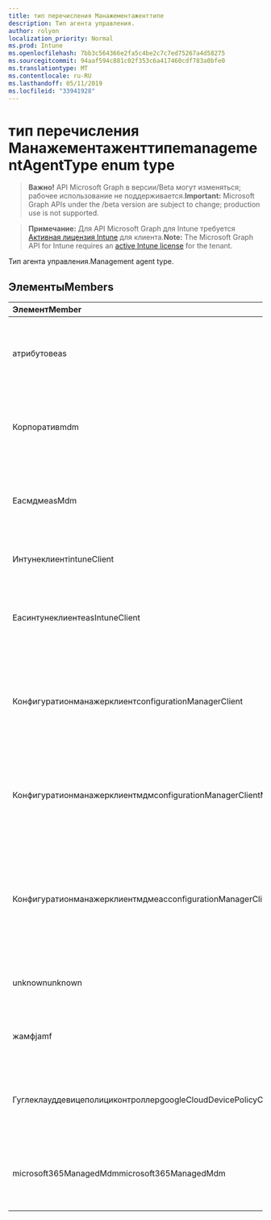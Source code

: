 ```yaml
---
title: тип перечисления Манажементаженттипе
description: Тип агента управления.
author: rolyon
localization_priority: Normal
ms.prod: Intune
ms.openlocfilehash: 7bb3c564366e2fa5c4be2c7c7ed75267a4d58275
ms.sourcegitcommit: 94aaf594c881c02f353c6a417460cdf783a0bfe0
ms.translationtype: MT
ms.contentlocale: ru-RU
ms.lasthandoff: 05/11/2019
ms.locfileid: "33941928"
---
```

# <a name="managementagenttype-enum-type"></a><span data-ttu-id="c4f20-103">тип перечисления Манажементаженттипе</span><span class="sxs-lookup"><span data-stu-id="c4f20-103">managementAgentType enum type</span></span>

> <span data-ttu-id="c4f20-104">**Важно!** API Microsoft Graph в версии/Beta могут изменяться; рабочее использование не поддерживается.</span><span class="sxs-lookup"><span data-stu-id="c4f20-104">**Important:** Microsoft Graph APIs under the /beta version are subject to change; production use is not supported.</span></span>

> <span data-ttu-id="c4f20-105">**Примечание:** Для API Microsoft Graph для Intune требуется [Активная лицензия Intune](https://go.microsoft.com/fwlink/?linkid=839381) для клиента.</span><span class="sxs-lookup"><span data-stu-id="c4f20-105">**Note:** The Microsoft Graph API for Intune requires an [active Intune license](https://go.microsoft.com/fwlink/?linkid=839381) for the tenant.</span></span>

<span data-ttu-id="c4f20-106">Тип агента управления.</span><span class="sxs-lookup"><span data-stu-id="c4f20-106">Management agent type.</span></span>

## <a name="members"></a><span data-ttu-id="c4f20-107">Элементы</span><span class="sxs-lookup"><span data-stu-id="c4f20-107">Members</span></span>
|<span data-ttu-id="c4f20-108">Элемент</span><span class="sxs-lookup"><span data-stu-id="c4f20-108">Member</span></span>|<span data-ttu-id="c4f20-109">Значение</span><span class="sxs-lookup"><span data-stu-id="c4f20-109">Value</span></span>|<span data-ttu-id="c4f20-110">Описание</span><span class="sxs-lookup"><span data-stu-id="c4f20-110">Description</span></span>|
|:---|:---|:---|
|<span data-ttu-id="c4f20-111">атрибутов</span><span class="sxs-lookup"><span data-stu-id="c4f20-111">eas</span></span>|<span data-ttu-id="c4f20-112">1,1</span><span class="sxs-lookup"><span data-stu-id="c4f20-112">1</span></span>|<span data-ttu-id="c4f20-113">Управление устройством осуществляется с помощью Exchange Server.</span><span class="sxs-lookup"><span data-stu-id="c4f20-113">The device is managed by Exchange server.</span></span>|
|<span data-ttu-id="c4f20-114">Корпоратив</span><span class="sxs-lookup"><span data-stu-id="c4f20-114">mdm</span></span>|<span data-ttu-id="c4f20-115">2</span><span class="sxs-lookup"><span data-stu-id="c4f20-115">2</span></span>|<span data-ttu-id="c4f20-116">Управление устройством осуществляется с помощью Intune MDM.</span><span class="sxs-lookup"><span data-stu-id="c4f20-116">The device is managed by Intune MDM.</span></span>|
|<span data-ttu-id="c4f20-117">Еасмдм</span><span class="sxs-lookup"><span data-stu-id="c4f20-117">easMdm</span></span>|<span data-ttu-id="c4f20-118">4</span><span class="sxs-lookup"><span data-stu-id="c4f20-118">3</span></span>|<span data-ttu-id="c4f20-119">Устройство управляется как в Exchange Server, так и в Intune MDM.</span><span class="sxs-lookup"><span data-stu-id="c4f20-119">The device is managed by both Exchange server and Intune MDM.</span></span>|
|<span data-ttu-id="c4f20-120">Интунеклиент</span><span class="sxs-lookup"><span data-stu-id="c4f20-120">intuneClient</span></span>|<span data-ttu-id="c4f20-121">SP4</span><span class="sxs-lookup"><span data-stu-id="c4f20-121">4</span></span>|<span data-ttu-id="c4f20-122">Управление клиентом Intune.</span><span class="sxs-lookup"><span data-stu-id="c4f20-122">Intune client managed.</span></span>|
|<span data-ttu-id="c4f20-123">Еасинтунеклиент</span><span class="sxs-lookup"><span data-stu-id="c4f20-123">easIntuneClient</span></span>|<span data-ttu-id="c4f20-124">17:00</span><span class="sxs-lookup"><span data-stu-id="c4f20-124">5</span></span>|<span data-ttu-id="c4f20-125">Устройство — это EAS и двойное управление клиентом Intune.</span><span class="sxs-lookup"><span data-stu-id="c4f20-125">The device is EAS and Intune client dual managed.</span></span>|
|<span data-ttu-id="c4f20-126">Конфигуратионманажерклиент</span><span class="sxs-lookup"><span data-stu-id="c4f20-126">configurationManagerClient</span></span>|<span data-ttu-id="c4f20-127">8 </span><span class="sxs-lookup"><span data-stu-id="c4f20-127">8</span></span>|<span data-ttu-id="c4f20-128">Управление устройством осуществляется с помощью Configuration Manager.</span><span class="sxs-lookup"><span data-stu-id="c4f20-128">The device is managed by Configuration Manager.</span></span>|
|<span data-ttu-id="c4f20-129">Конфигуратионманажерклиентмдм</span><span class="sxs-lookup"><span data-stu-id="c4f20-129">configurationManagerClientMdm</span></span>|<span data-ttu-id="c4f20-130">10 </span><span class="sxs-lookup"><span data-stu-id="c4f20-130">10</span></span>|<span data-ttu-id="c4f20-131">Управление устройством осуществляется с помощью Configuration Manager и MDM.</span><span class="sxs-lookup"><span data-stu-id="c4f20-131">The device is managed by Configuration Manager and MDM.</span></span>|
|<span data-ttu-id="c4f20-132">Конфигуратионманажерклиентмдмеас</span><span class="sxs-lookup"><span data-stu-id="c4f20-132">configurationManagerClientMdmEas</span></span>|<span data-ttu-id="c4f20-133">-11:00</span><span class="sxs-lookup"><span data-stu-id="c4f20-133">11</span></span>|<span data-ttu-id="c4f20-134">Управление устройством осуществляется с помощью Configuration Manager, MDM и EAS.</span><span class="sxs-lookup"><span data-stu-id="c4f20-134">The device is managed by Configuration Manager, MDM and Eas.</span></span>|
|<span data-ttu-id="c4f20-135">unknown</span><span class="sxs-lookup"><span data-stu-id="c4f20-135">unknown</span></span>|<span data-ttu-id="c4f20-136">столбцов</span><span class="sxs-lookup"><span data-stu-id="c4f20-136">16</span></span>|<span data-ttu-id="c4f20-137">Неизвестный тип агента управления.</span><span class="sxs-lookup"><span data-stu-id="c4f20-137">Unknown management agent type.</span></span>|
|<span data-ttu-id="c4f20-138">жамф</span><span class="sxs-lookup"><span data-stu-id="c4f20-138">jamf</span></span>|<span data-ttu-id="c4f20-139">32</span><span class="sxs-lookup"><span data-stu-id="c4f20-139">32</span></span>|<span data-ttu-id="c4f20-140">Атрибуты устройства извлекаются из Жамф.</span><span class="sxs-lookup"><span data-stu-id="c4f20-140">The device attributes are fetched from Jamf.</span></span>|
|<span data-ttu-id="c4f20-141">Гуглеклауддевицеполициконтроллер</span><span class="sxs-lookup"><span data-stu-id="c4f20-141">googleCloudDevicePolicyController</span></span>|<span data-ttu-id="c4f20-142">64</span><span class="sxs-lookup"><span data-stu-id="c4f20-142">64</span></span>|<span data-ttu-id="c4f20-143">Управление устройством осуществляется с помощью Клауддпк Google.</span><span class="sxs-lookup"><span data-stu-id="c4f20-143">The device is managed by Google's CloudDPC.</span></span>|
|<span data-ttu-id="c4f20-144">microsoft365ManagedMdm</span><span class="sxs-lookup"><span data-stu-id="c4f20-144">microsoft365ManagedMdm</span></span>|<span data-ttu-id="c4f20-145">258</span><span class="sxs-lookup"><span data-stu-id="c4f20-145">258</span></span>|<span data-ttu-id="c4f20-146">Это устройство управляется Microsoft 365 с помощью Intune.</span><span class="sxs-lookup"><span data-stu-id="c4f20-146">This device is managed by Microsoft 365 through Intune.</span></span>|




